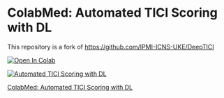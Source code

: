 # ColabMed: Automated TICI Scoring with DL
This repository  is a fork of <https://github.com/IPMI-ICNS-UKE/DeepTICI>

<a href="https://colab.research.google.com/github/Achillesy/Thrombolysis_DeepTICI/blob/main/predict.ipynb" target="_blank"><img src="https://colab.research.google.com/assets/colab-badge.svg" alt="Open In Colab"/></a>

[![Automated TICI Scoring with DL](https://img.youtube.com/vi/-zSk1btvAgQ/0.jpg)](https://www.youtube.com/watch?v=-zSk1btvAgQ)

[ColabMed: Automated TICI Scoring with DL](https://www.bilibili.com/video/BV1rN4y1i7Bz)
